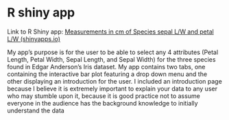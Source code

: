 # R shiny app
Link to R Shiny app: [Measurements in cm of Species sepal L/W and petal L/W (shinyapps.io)](https://tlsaund1.shinyapps.io/Lab3Saunders/)


My app’s purpose is for the user to be able to select any 4 attributes (Petal Length, Petal Width,
Sepal Length, and Sepal Width) for the three species found in Edgar Anderson’s Iris dataset. My
app contains two tabs, one containing the interactive bar plot featuring a drop down menu and
the other displaying an introduction for the user. I included an introduction page because I
believe it is extremely important to explain your data to any user who may stumble upon it,
because it is good practice not to assume everyone in the audience has the background
knowledge to initially understand the data
